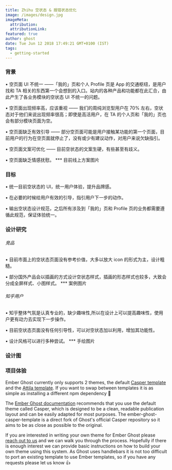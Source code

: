 ```yaml
---
title: Zhihu 空状态 & 报错状态优化
image: /images/design.jpg
imageMeta:
  attribution:
  attributionLink:
featured: true
author: ghost
date: Tue Jun 12 2018 17:49:21 GMT+0100 (IST)
tags:
  - getting-started
---
```


### 背景
• 空页面 UI 不统一 ——「我的」页和个人 Profile 页是 App 的交通枢纽，是用户找和 TA 相关的东西第一个会想到的入口。站内的各种产品和功能都在此汇合，由此产生了各业务模块的空状态 UI 不统一的问题。

• 空页面出现频率高，应该重视 —— 我们的周纯浏览型用户在 70% 左右，空状态对于他们来说出现频率很高；即使是高活用户，在 TA 的个人页和「我的」页也会有部分模块页面为空。

• 空页面缺乏有效引导 —— 部分空页面可能是用户接触某功能的第一个页面，目前用户的行为在空页面就停止了，没有或少有建议动作，对用户来说欠缺指引。

• 空页面文案可优化 —— 目前空状态的文案生硬，有些甚至有歧义。

• 空页面缺乏情感抚慰。
*** 目前线上方案图片

### 目标
• 统一目前空状态的 UI，统一用户体验，提升品牌感。

• 在必要的时候给用户有效的引导，指引用户下一步的动作。

• 输出空状态设计规范，之后所有涉及到「我的」页和 Profile 页的业务都需要遵循此规范，保证体验统一。

### 设计研究
###### 竞品
• 目前市面上的空状态页面没有参考价值，大多以放大 icon 的形式为主，设计粗糙。

• 部分国外产品会以插画的方式设计空状态样式，插画的形态样式也较多，大致会分成全屏样式、小图样式。
*** 案例图片

###### 知乎用户
• 知乎整体气氛是认真专业的，缺少趣味性,所以在设计上可以提高趣味性，使用户更有动力去实现下一步操作。

• 目前空状态页面没有任何引导性，可以对空状态加以利用，增加其功能性。

• 设计风格可以进行多种尝试。
*** 手绘图片

### 设计图

### 项目体验

Ember Ghost currently only supports 2 themes, the default [Casper template](https://github.com/stonecircle/ember-ghost-casper-template) and the [Attila template](https://github.com/stonecircle/ember-ghost-attila-template). If you want to swap between templates it is as simple as installing a different npm dependency 🎉

The [Ember Ghost documentation](https://github.com/stonecircle/ember-ghost/blob/master/README.md) recommends that you use the default theme called Casper, which is designed to be a clean, readable publication layout and can be easily adapted for most purposes. The ember-ghost-casper-template is a direct fork of Ghost's official Casper repository so it aims to be as close as possible to the original.

If you are interested in writing your own theme for Ember Ghost please [reach out to us](https://stonecircle.io) and we can walk you through the process. Hopefully if there is enough interest we can provide basic instructions on how to build your own theme using this system. As Ghost uses handlebars it is not too difficult to port an existing template to use Ember templates, so if you have any requests please let us know 👍
